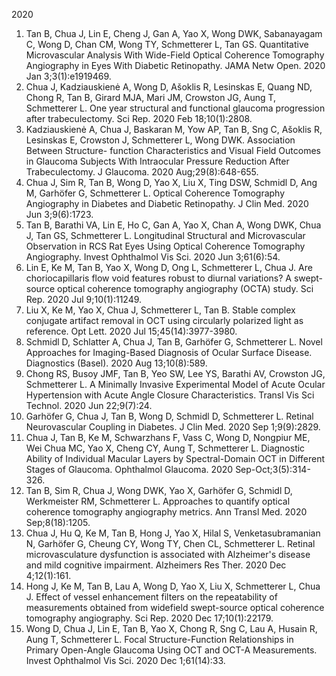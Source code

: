 2020
1.	Tan B, Chua J, Lin E, Cheng J, Gan A, Yao X, Wong DWK, Sabanayagam C, Wong D, Chan CM, Wong TY, Schmetterer L, Tan GS. Quantitative Microvascular Analysis With Wide-Field Optical Coherence Tomography Angiography in Eyes With Diabetic Retinopathy. JAMA Netw Open. 2020 Jan 3;3(1):e1919469. 
2.	Chua J, Kadziauskienė A, Wong D, Ašoklis R, Lesinskas E, Quang ND, Chong R, Tan B, Girard MJA, Mari JM, Crowston JG, Aung T, Schmetterer L. One year structural and functional glaucoma progression after trabeculectomy. Sci Rep. 2020 Feb 18;10(1):2808. 
3.	Kadziauskienė A, Chua J, Baskaran M, Yow AP, Tan B, Sng C, Ašoklis R, Lesinskas E, Crowston J, Schmetterer L, Wong DWK. Association Between Structure- function Characteristics and Visual Field Outcomes in Glaucoma Subjects With Intraocular Pressure Reduction After Trabeculectomy. J Glaucoma. 2020 Aug;29(8):648-655. 
4.	Chua J, Sim R, Tan B, Wong D, Yao X, Liu X, Ting DSW, Schmidl D, Ang M, Garhöfer G, Schmetterer L. Optical Coherence Tomography Angiography in Diabetes and Diabetic Retinopathy. J Clin Med. 2020 Jun 3;9(6):1723. 
5.	Tan B, Barathi VA, Lin E, Ho C, Gan A, Yao X, Chan A, Wong DWK, Chua J, Tan GS, Schmetterer L. Longitudinal Structural and Microvascular Observation in RCS Rat Eyes Using Optical Coherence Tomography Angiography. Invest Ophthalmol Vis Sci. 2020 Jun 3;61(6):54. 
6.	Lin E, Ke M, Tan B, Yao X, Wong D, Ong L, Schmetterer L, Chua J. Are choriocapillaris flow void features robust to diurnal variations? A swept-source optical coherence tomography angiography (OCTA) study. Sci Rep. 2020 Jul 9;10(1):11249. 
7.	Liu X, Ke M, Yao X, Chua J, Schmetterer L, Tan B. Stable complex conjugate artifact removal in OCT using circularly polarized light as reference. Opt Lett. 2020 Jul 15;45(14):3977-3980. 
8.	Schmidl D, Schlatter A, Chua J, Tan B, Garhöfer G, Schmetterer L. Novel Approaches for Imaging-Based Diagnosis of Ocular Surface Disease. Diagnostics (Basel). 2020 Aug 13;10(8):589. 
9.	Chong RS, Busoy JMF, Tan B, Yeo SW, Lee YS, Barathi AV, Crowston JG, Schmetterer L. A Minimally Invasive Experimental Model of Acute Ocular Hypertension with Acute Angle Closure Characteristics. Transl Vis Sci Technol. 2020 Jun 22;9(7):24. 
10.	Garhöfer G, Chua J, Tan B, Wong D, Schmidl D, Schmetterer L. Retinal Neurovascular Coupling in Diabetes. J Clin Med. 2020 Sep 1;9(9):2829. 
11.	Chua J, Tan B, Ke M, Schwarzhans F, Vass C, Wong D, Nongpiur ME, Wei Chua MC, Yao X, Cheng CY, Aung T, Schmetterer L. Diagnostic Ability of Individual Macular Layers by Spectral-Domain OCT in Different Stages of Glaucoma. Ophthalmol Glaucoma. 2020 Sep-Oct;3(5):314-326. 
12.	Tan B, Sim R, Chua J, Wong DWK, Yao X, Garhöfer G, Schmidl D, Werkmeister RM, Schmetterer L. Approaches to quantify optical coherence tomography angiography metrics. Ann Transl Med. 2020 Sep;8(18):1205. 
13.	Chua J, Hu Q, Ke M, Tan B, Hong J, Yao X, Hilal S, Venketasubramanian N, Garhöfer G, Cheung CY, Wong TY, Chen CL, Schmetterer L. Retinal microvasculature dysfunction is associated with Alzheimer's disease and mild cognitive impairment. Alzheimers Res Ther. 2020 Dec 4;12(1):161. 
14.	Hong J, Ke M, Tan B, Lau A, Wong D, Yao X, Liu X, Schmetterer L, Chua J. Effect of vessel enhancement filters on the repeatability of measurements obtained from widefield swept-source optical coherence tomography angiography. Sci Rep. 2020 Dec 17;10(1):22179. 
15.	Wong D, Chua J, Lin E, Tan B, Yao X, Chong R, Sng C, Lau A, Husain R, Aung T, Schmetterer L. Focal Structure-Function Relationships in Primary Open-Angle Glaucoma Using OCT and OCT-A Measurements. Invest Ophthalmol Vis Sci. 2020 Dec 1;61(14):33. 
